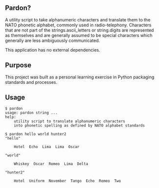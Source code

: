 ## Pardon?

A utility script to take alphanumeric characters and translate them to the NATO phonetic alphabet, commonly used in radio-telephony. Characters that are not part of the strings.ascii_letters or string.digits are represented as themselves and are generally assumed to be special characters which generally are less ambiguously communicated.

This application has no external dependencies.

## Purpose

This project was built as a personal learning exercise in Python packaging standards and processes.

## Usage

```
$ pardon
usage: pardon string ...
help:
    utility script to translate alphanumeric characters
    into phonetic spelling as defined by NATO alphabet standards

$ pardon hello world hunter2
"hello"

	Hotel  Echo  Lima  Lima  Oscar

"world"

	Whiskey  Oscar  Romeo  Lima  Delta

"hunter2"

	Hotel  Uniform  November  Tango  Echo  Romeo  Two
```
